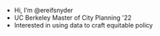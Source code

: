 - Hi, I’m @ereifsnyder
- UC Berkeley Master of City Planning '22
- Interested in using data to craft equitable policy


<!---
ereifsnyder/ereifsnyder is a ✨ special ✨ repository because its `README.md` (this file) appears on your GitHub profile.
You can click the Preview link to take a look at your changes.
--->
